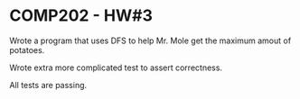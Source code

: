 # COMP202 - HW#3

Wrote a program that uses DFS to help Mr. Mole get the maximum amout of
potatoes.

Wrote extra more complicated test to assert correctness.

All tests are passing.
